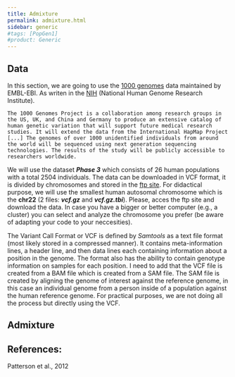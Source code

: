 ```yaml
---
title: Admixture
permalink: admixture.html
sidebar: generic
#tags: [PopGen1]
#product: Generic
---
```


## Data

In this section, we are going to use the [1000 genomes](https://www.internationalgenome.org/) data maintained by EMBL-EBI. As writen in the [NIH](https://www.genome.gov/27528684/1000-genomes-project) (National Human Genome Research Institute).

```
The 1000 Genomes Project is a collaboration among research groups in the US, UK, and China and Germany to produce an extensive catalog of human genetic variation that will support future medical research studies. It will extend the data from the International HapMap Project [...] The genomes of over 1000 unidentified individuals from around the world will be sequenced using next generation sequencing technologies. The results of the study will be publicly accessible to researchers worldwide.
```

We will use the dataset _**Phase 3**_ which consists of 26 human populations with a total 2504 individuals. The data can be downloaded in VCF format, it is divided by chromosomes and stored in the [ftp site](ftp://ftp.1000genomes.ebi.ac.uk/vol1/ftp/release/20130502/). 
For didactical purpose, we will use the smallest human autosomal chromosome which is the **chr22** (2 files: **_vcf.gz_** and **_vcf.gz.tbi_**). Please, acces the ftp site and download the data. In case you have a bigger or better computer (e.g., a cluster) you can select and analyze the chromosome you prefer (be aware of adapting your code to your neccesities).

The Variant Call Format or VCF is defined by _Samtools_ as a text file format (most likely stored in a compressed manner). It contains meta-information lines, a header line, and then data lines each containing information about a position in the genome. The format also has the ability to contain genotype information on samples for each position. I need to add that the VCF file is created from a BAM file which is created from a SAM file. The SAM file is created by aligning the genome of interest against the reference genome, in this case an individual genome from a person inside of a population against the human reference genome. For practical purposes, we are not doing all the process but directly using the VCF.

## Admixture




## References:

Patterson et al., 2012
